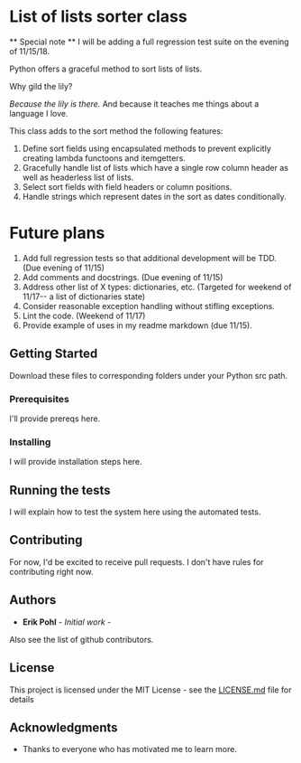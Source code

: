 # List of lists sorter class

** Special note ** I will be adding a full regression test suite on the evening of 11/15/18.
 
Python offers a graceful method to sort lists of lists.

Why gild the lily?

_Because the lily is there._  And because it teaches me things about a language I love.

This class adds to the sort method the following features:
1. Define sort fields using encapsulated methods to prevent explicitly creating lambda functoons and itemgetters.
2. Gracefully handle list of lists which have a single row column header as well as headerless list of lists.
3. Select sort fields with field headers or column positions.
4. Handle strings which represent dates in the sort as dates conditionally.

# Future plans

1. Add full regression tests so that additional development will be TDD. (Due evening of 11/15)
2. Add comments and docstrings. (Due evening of 11/15)
3. Address other list of X types: dictionaries, etc. (Targeted for weekend of 11/17-- a list of dictionaries state)
4. Consider reasonable exception handling without stifling exceptions.
5. Lint the code. (Weekend of 11/17)
6. Provide example of uses in my readme markdown (due 11/15).
  
## Getting Started

Download these files to corresponding folders under your Python src path.

### Prerequisites

I'll provide prereqs here.

### Installing

I will provide installation steps here.

## Running the tests

I will explain how to test the system here using the automated tests.

## Contributing

For now, I'd be excited to receive pull requests.  I don't have rules for contributing right now.

## Authors

* **Erik Pohl** - *Initial work* - 

Also see the list of github contributors.

## License

This project is licensed under the MIT License - see the [LICENSE.md](LICENSE.md) file for details

## Acknowledgments

* Thanks to everyone who has motivated me to learn more.
